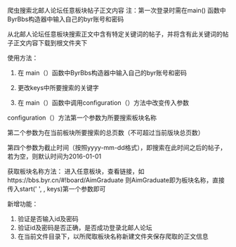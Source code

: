 爬虫搜索北邮人论坛任意板块帖子正文内容
注：第一次登录时需在main() 函数中ByrBbs构造器中输入自己的byr账号和密码

从北邮人论坛任意板块搜索正文中含有特定关键词的帖子，并将含有此关键词的帖子正文内容下载到根文件夹下

使用方法：
1. 在 main（）函数中ByrBbs构造器中输入自己的byr账号和密码

2. 更改keys中所要搜索的关键字

3. 在 main（）函数中调用configuration（）方法中改变传入参数

configuration（）方法第一个参数为所要搜索板块名称

第二个参数为在当前板块所要搜索的总页数（不可超过当前版块总页数）

第四个参数为截止时间（按照yyyy-mm-dd格式），即搜索在此时间之后的帖子，若为空，则默认时间为2016-01-01


获取板块名称方法：
进入任意板块，查看链接，如https://bbs.byr.cn/#!board/AimGraduate
则AimGraduate即为板块名称，直接传入start(' ',  , keys)第一个参数即可



新增功能：
1. 验证是否输入id及密码
2. 验证id及密码是否正确，是否成功登录北邮人论坛
3. 在当前文件目录下，以所爬取板块名称新建文件夹保存爬取的正文信息
